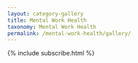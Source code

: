 ```yaml
---
layout: category-gallery
title: Mental Work Health
taxonomy: Mental Work Health
permalink: /mental-work-health/gallery/
---
```


{% include subscribe.html %}
